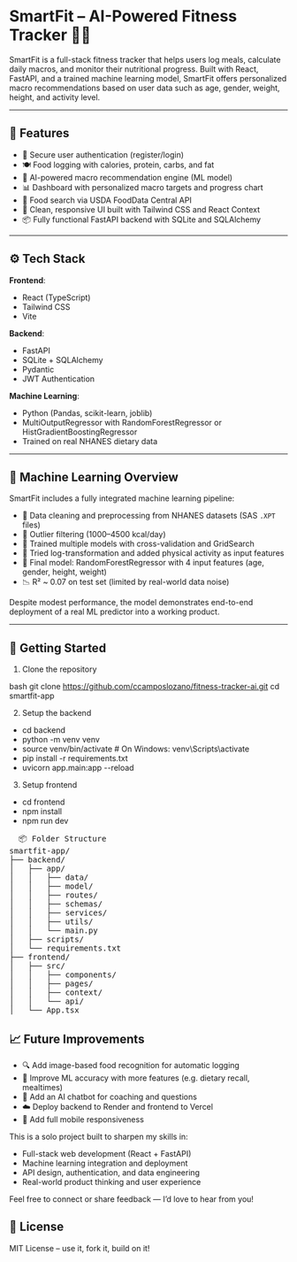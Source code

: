 # SmartFit – AI-Powered Fitness Tracker 💪🧠

SmartFit is a full-stack fitness tracker that helps users log meals, calculate daily macros, and monitor their nutritional progress. Built with React, FastAPI, and a trained machine learning model, SmartFit offers personalized macro recommendations based on user data such as age, gender, weight, height, and activity level.

---

## 🧩 Features

- 🔐 Secure user authentication (register/login)
- 🍽️ Food logging with calories, protein, carbs, and fat
- 🤖 AI-powered macro recommendation engine (ML model)
- 📊 Dashboard with personalized macro targets and progress chart
- 🔎 Food search via USDA FoodData Central API
- 🧼 Clean, responsive UI built with Tailwind CSS and React Context
- 📦 Fully functional FastAPI backend with SQLite and SQLAlchemy

---

## ⚙️ Tech Stack

**Frontend**:
- React (TypeScript)
- Tailwind CSS
- Vite

**Backend**:
- FastAPI
- SQLite + SQLAlchemy
- Pydantic
- JWT Authentication

**Machine Learning**:
- Python (Pandas, scikit-learn, joblib)
- MultiOutputRegressor with RandomForestRegressor or HistGradientBoostingRegressor
- Trained on real NHANES dietary data

---

## 🧠 Machine Learning Overview

SmartFit includes a fully integrated machine learning pipeline:

- 🔄 Data cleaning and preprocessing from NHANES datasets (SAS `.XPT` files)
- 🧼 Outlier filtering (1000–4500 kcal/day)
- 🧪 Trained multiple models with cross-validation and GridSearch
- 🔁 Tried log-transformation and added physical activity as input features
- 🧪 Final model: RandomForestRegressor with 4 input features (age, gender, height, weight)
- 📉 R² ~ 0.07 on test set (limited by real-world data noise)

Despite modest performance, the model demonstrates end-to-end deployment of a real ML predictor into a working product.

---

 ## 🚀 Getting Started

 1. Clone the repository

bash
git clone https://github.com/ccamposlozano/fitness-tracker-ai.git
cd smartfit-app

2. Setup the backend
- cd backend
- python -m venv venv
- source venv/bin/activate  # On Windows: venv\Scripts\activate
- pip install -r requirements.txt
- uvicorn app.main:app --reload

3. Setup frontend
- cd frontend
- npm install
- npm run dev

<pre>  📦 Folder Structure
smartfit-app/
├── backend/
│   ├── app/
│   │   ├── data/
│   │   ├── model/
│   │   ├── routes/
│   │   ├── schemas/
│   │   ├── services/
│   │   ├── utils/
│   │   └── main.py
│   ├── scripts/
│   └── requirements.txt
├── frontend/
│   ├── src/
│   │   ├── components/
│   │   ├── pages/
│   │   ├── context/
│   │   └── api/
│   └── App.tsx </pre>


## 📈 Future Improvements

- 🔍 Add image-based food recognition for automatic logging
- 🧠 Improve ML accuracy with more features (e.g. dietary recall, mealtimes)
- 💬 Add an AI chatbot for coaching and questions
- ☁️ Deploy backend to Render and frontend to Vercel
- 📱 Add full mobile responsiveness

This is a solo project built to sharpen my skills in:

- Full-stack web development (React + FastAPI)
- Machine learning integration and deployment
- API design, authentication, and data engineering
- Real-world product thinking and user experience

Feel free to connect or share feedback — I’d love to hear from you!

## 📜 License

MIT License – use it, fork it, build on it!
